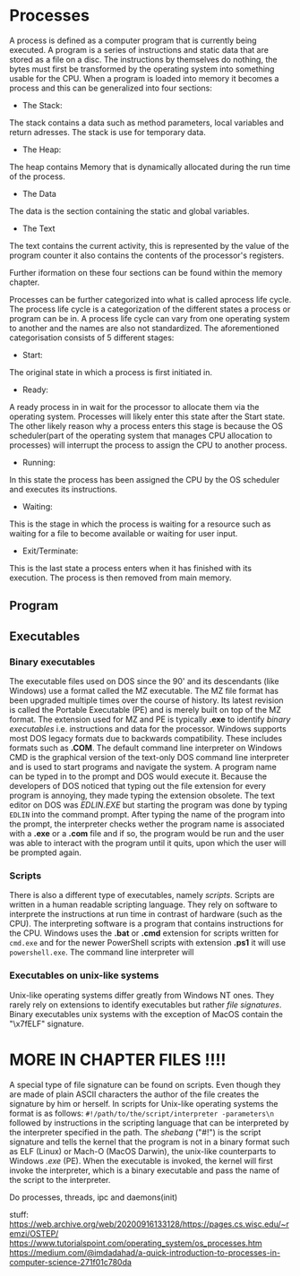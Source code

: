 
# Processes

A process is defined as a computer program that is currently being executed. A program is a 
series of instructions and static data that are stored as a file on a disc. The instructions
by themselves do nothing, the bytes must first be transformed by the operating system into 
something usable for the CPU. When a program is loaded into memory it becomes a process and 
this can be generalized into four sections:

- The Stack:

The stack contains a data such as method parameters, local variables and return adresses. The stack is use for temporary data.
- The Heap:

The heap contains Memory that is dynamically allocated during the run time of the process.
- The Data

The data is the section containing the static and global variables.
- The Text

The text contains the current activity, this is represented by the value of the program counter it also contains the contents of the processor's registers.

Further iformation on these four sections can be found within the memory chapter.

Processes can be further categorized into what is called aprocess life cycle. The process life cycle is
a categorization of the different states a process or program can be in. A process life cycle can vary
from one operating system to another and the names are also not standardized. The aforementioned 
categorisation consists of 5 different stages:

- Start:

The original state in which a process is first initiated in.
- Ready:

A ready process in in wait for the processor to allocate them via the operating system. Processes will
likely enter this state after the Start state. The other likely reason why a process enters this stage
is because the OS scheduler(part of the operating system that manages CPU allocation to processes) will
interrupt the process to assign the CPU to another process.
- Running:

In this state the process has been assigned the CPU by the OS scheduler and executes its instructions.
- Waiting:

This is the stage in which the process is waiting for a resource such as waiting for a file to become available
or waiting for user input.
- Exit/Terminate:

This is the last state a process enters when it has finished with its execution. The process is then removed
from main memory.


## Program

## Executables

### Binary executables

The executable files used on DOS since the 90' and its descendants (like Windows) use a format called the MZ
executable. The MZ file format has been upgraded multiple times over the course of history. Its latest revision
is called the Portable Executable (PE) and is merely built on top of the MZ format. The extension used for
MZ and PE is typically **.exe** to identify *binary executables* i.e. instructions and data for the
processor. Windows supports most DOS legacy formats due to backwards compatibility. These includes formats
such as **.COM**. The default command line interpreter on Windows CMD is the graphical version of the
text-only DOS command line interpreter and is used to start programs and navigate the system. A program
name can be typed in to the prompt and DOS would execute it. Because the developers of DOS noticed that
typing out the file extension for every program is annoying, they made typing the extension obsolete.
The text editor on DOS was *EDLIN.EXE* but starting the program was done by typing `EDLIN` into the command
prompt. After typing the name of the program into the prompt, the interpreter checks wether the program name
is associated with a **.exe** or a **.com** file and if so, the program would be run and the user was able
to interact with the program until it quits, upon which the user will be prompted again. 

### Scripts

There is also a different type of executables, namely *scripts*. Scripts are written in a human readable
scripting language. They rely on software to interprete the instructions at run time in contrast of
hardware (such as the CPU). The interpreting software is a program that contains instructions for
the CPU. Windows uses the **.bat** or **.cmd** extension for scripts written for `cmd.exe` and for
the newer PowerShell scripts with extension **.ps1** it will use `powershell.exe`. The command line
interpreter will 

### Executables on unix-like systems

Unix-like operating systems differ greatly from Windows NT ones. They rarely rely on extensions to
identify executables but rather *file signatures*. Binary executables unix systems with the exception of MacOS
contain the "\x7fELF" signature. 

# **MORE IN CHAPTER FILES !!!!**

A special type of file signature can be found on
scripts. Even though they are made of plain ASCII characters the author of the file creates the
signature by him or herself. In scripts for Unix-like operating systems the format is as follows:
`#!/path/to/the/script/interpreter -parameters\n` followed by instructions in the scripting language that can
be interpreted by the interpreter specified in the path. The *shebang* ("#!") is the script signature
and tells the kernel that the program is not in a binary format such as ELF (Linux) or Mach-O
(MacOS Darwin), the unix-like counterparts to Windows *.exe* (PE). When the executable is invoked,
the kernel will first invoke the interpreter, which is a binary executable and pass the name of the script
to the interpreter.



Do processes, threads, ipc and daemons(init)




stuff:
https://web.archive.org/web/20200916133128/https://pages.cs.wisc.edu/~remzi/OSTEP/
https://www.tutorialspoint.com/operating_system/os_processes.htm
https://medium.com/@imdadahad/a-quick-introduction-to-processes-in-computer-science-271f01c780da













